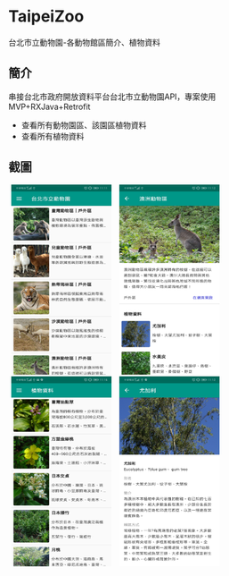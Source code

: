 # TaipeiZoo
台北市立動物園-各動物館區簡介、植物資料

## 簡介
串接台北市政府開放資料平台台北市立動物園API，專案使用MVP+RXJava+Retrofit
* 查看所有動物園區、該園區植物資料
* 查看所有植物資料

## 截圖
<div>
<img width="180" height="340" hspace="5" src="screenshot_taipeizoo_home.jpg"/> 
<img width="180" height="340" hspace="5" src="screenshot_taipeizoo_area.jpg"/> 
<img width="180" height="340" hspace="5" src="screenshot_taipeizoo_plant.jpg"/> 
<img width="180" height="340" hspace="5" src="screenshot_taipeizoo_plant_detail.jpg"/> 
</div>
